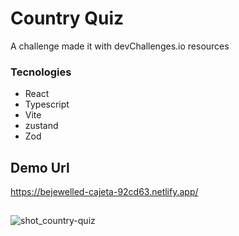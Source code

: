 # Country Quiz

A challenge made it with devChallenges.io resources

### Tecnologies
+ React
+ Typescript
+ Vite
+ zustand
+ Zod

## Demo Url
https://bejewelled-cajeta-92cd63.netlify.app/
##

  ![shot_country-quiz](https://github.com/alexdroyed/country-quiz/assets/57414081/906e2dcc-e82f-4866-9f3c-b5cce5a0e406)
